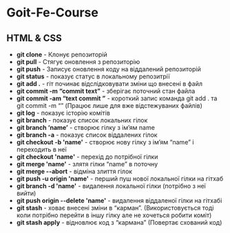 # Goit-Fe-Course

##  HTML & CSS
* **git clone** - Клонує репозиторій
* **git pull** - Стягує оновлення з репозиторію
* **git push** - Записує оновлення коду на віддалений репозиторій
* **git status** - показує статус в локальному репозитрії
* **git add .** - гіт починає відслідковувати зміни що внесені в файл
* **git commit -m “commit text”** - зберігає поточний стан файла 
* **git commit -am “text commit ”** - короткий запис команда git add . та git commit -m “” (Працює лише для вже відстежуваних файлів)
* **git log** - показує історію комітів
* **git branch** - показує список локальних гілок
* **git branch ‘name’** - створює гілку з ім’ям name 
* **git branch -a** - показує список віддалених гілок
* **git checkout -b 'name'** - створює нову гілку з ім’ям “name” і переходить в неї
* **git checkout 'name'** - перехід до потрібної гілки
* **git merge 'name'** - злятя гілки “name” в поточну 
* **git merge --abort** -  відміна злиття гілок
* **git push -u origin 'name'** - перший пуш нової локальної гілки на гітхаб
* **git branch -d 'name'** -  видалення локальної гілки (потрібно з неї вийти)
* **git push origin --delete 'name'** - видалення віддаленої гілки на гітхабі
* **git stash** - ховає внесені зміни в “карман”. (Використовується тоді коли потрібно перейти в іншу гілку але не хочеться робити коміт)
* **git stash apply** - відновлює код з “кармана” (Повертає схований код)
